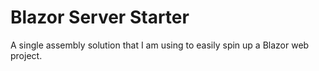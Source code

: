 # Blazor Server Starter
A single assembly solution that I am using to easily spin up a Blazor web project.
